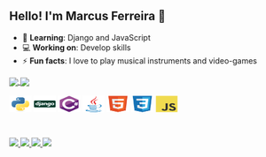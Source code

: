 ## Hello! I'm Marcus Ferreira 👋

- 🌱 <b>Learning</b>: Django and JavaScript
- 💻 <b>Working on</b>: Develop skills
- ⚡ <b>Fun facts</b>: I love to play musical instruments and video-games

<!-- Stats -->
<div>
  <a href="https://github.com/marcus-ferreira">
    <img align="center" width="45%" src="https://github-readme-stats.vercel.app/api?username=marcus-ferreira&show_icons=true&theme=vue-dark">
    <img align="center" width="45%" src="https://github-readme-stats.vercel.app/api/top-langs/?username=marcus-ferreira&layout=compact&theme=vue-dark">
  </a>
</div>

<!-- Icons -->
<div style="display: inline_block"></br>
  <img align="center" alt="python" height="30" width="40" src="https://raw.githubusercontent.com/devicons/devicon/master/icons/python/python-original.svg">
  <img align="center" alt="django" height="30" width="40" src="https://raw.githubusercontent.com/devicons/devicon/master/icons/django/django-original.svg">
  <img align="center" alt="csharp" height="30" width="40" src="https://raw.githubusercontent.com/devicons/devicon/master/icons/csharp/csharp-original.svg">
  <img align="center" alt="java" height="30" width="40" src="https://raw.githubusercontent.com/devicons/devicon/master/icons/java/java-original.svg">
  <img align="center" alt="html" height="30" width="40" src="https://raw.githubusercontent.com/devicons/devicon/master/icons/html5/html5-original.svg">
  <img align="center" alt="css" height="30" width="40" src="https://raw.githubusercontent.com/devicons/devicon/master/icons/css3/css3-original.svg">
  <img align="center" alt="css" height="30" width="40" src="https://raw.githubusercontent.com/devicons/devicon/master/icons/javascript/javascript-original.svg">
</div>

<br>

##

<!-- Contact -->
<div> 
  <a href="https://www.marcus-ferreira.github.io" target="_blank">
    <img src="https://img.shields.io/badge/-website-red?style=for-the-badge&logo=&logoColor=white" target="_blank">
  </a> 
  <a href="https://www.linkedin.com/in/marcusviniciusfp" target="_blank">
    <img src="https://img.shields.io/badge/-LinkedIn-blue?style=for-the-badge&logo=linkedin&logoColor=white" target="_blank">
  </a> 
  <a href = "mailto:mv.ferreirapinto@gmail.com">
    <img src="https://img.shields.io/badge/-Mail-red?style=for-the-badge&logo=gmail&logoColor=white" target="_blank">
  </a>
  </a> 
  <a href = "https://twitter.com/emarcusferreira">
    <img src="https://img.shields.io/badge/-Twitter-blue?style=for-the-badge&logo=twitter&logoColor=white" target="_blank">
  </a>
</div>

